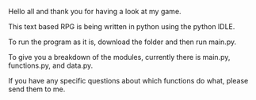 Hello all and thank you for having a look at my game.

This text based RPG is being written in python using the python IDLE.

To run the program as it is, download the folder and then run main.py.

To give you a breakdown of the modules, currently there is main.py, functions.py, and data.py.

If you have any specific questions about which functions do what, please send them to me.
